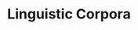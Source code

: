 ---
word: "true"

types: "word"

title: "Linguistic Corpora"

categories: ['']

tags: ['Linguistic', 'Corpora']

arabic: 'المدونات اللغوية'

arexps: []

enwords: ['Linguistic Corpora']

enexps: []

arlexicons: 'د'

enlexicons: 'L'

authors: ['Ruqayya Roshdy']

translators: ['']

citations: 'مقدمة في حوسبة اللغة العربية'

sources: 'مركز الملك عبدالله بن عبدالعزيز الدولي لخدمة اللغة العربية'

slug: ""
---